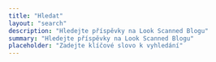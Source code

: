 ```yaml
---
title: "Hledat"
layout: "search"
description: "Hledejte příspěvky na Look Scanned Blogu"
summary: "Hledejte příspěvky na Look Scanned Blogu"
placeholder: "Zadejte klíčové slovo k vyhledání"
---
```

